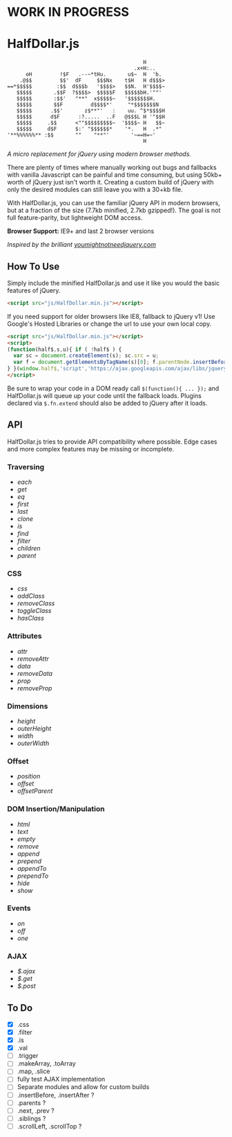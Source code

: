 # WORK IN PROGRESS

# HalfDollar.js

```
                                            H
                                         .x+H:..
      oH         !$F   .--~*tHu.       u$~  H  'b.
    .@$$         $$'  dF     $$$Nx    t$H   H d$$$>
==*$$$$$        :$$  d$$$b   '$$$$>   $$N.  H'$$$$~
   $$$$$       .$$F  ?$$$$>  $$$$$F   $$$$$bH.'""'
   $$$$$       :$$'   "**"  x$$$$$~   '$$$$$$$H.
   $$$$$       $$F         d$$$$*'     "*$$$$$$$N
   $$$$$      .$$'       z$**"'   :    uu. ^$*$$$$H
   $$$$$      d$F      :?.....  ..F   @$$$L H '"$$H
   $$$$$     .$$      <""$$$$$$$$$~  '$$$$~ H   $$~
   $$$$$     d$F      $:' "$$$$$$*    '*.   H  .*"
'**%%%%%%** :$$       ""    "**"'       '~==H=~'
                                            H
```

*A micro replacement for jQuery using modern browser methods.*

There are plenty of times where manually working out bugs and fallbacks with vanilla Javascript can be painful and time consuming, but using 50kb+ worth of jQuery just isn't worth it. Creating a custom build of jQuery with only the desired modules can still leave you with a 30+kb file.

With HalfDollar.js, you can use the familiar jQuery API in modern browsers, but at a fraction of the size (7.7kb minified, 2.7kb gzipped!). The goal is not full feature-parity, but lightweight DOM access.

**Browser Support:** IE9+ and last 2 browser versions

*Inspired by the brilliant [youmightnotneedjquery.com](http://youmightnotneedjquery.com)*

## How To Use

Simply include the minified HalfDollar.js and use it like you would the basic features of jQuery. 

```html
<script src="js/HalfDollar.min.js"></script>
```

If you need support for older browsers like IE8, fallback to jQuery v1! Use Google's Hosted Libraries or change the url to use your own local copy.

```html
<script src="js/HalfDollar.min.js"></script>
<script>
(function(half$,s,u){ if ( !half$ ) { 
  var sc = document.createElement(s); sc.src = u;
  var f = document.getElementsByTagName(s)[0]; f.parentNode.insertBefore(sc, f);
} }(window.half$,'script','https://ajax.googleapis.com/ajax/libs/jquery/1.11.3/jquery.min.js'));
</script>
```
Be sure to wrap your code in a DOM ready call `$(function(){ ... });` and HalfDollar.js will queue up your code until the fallback loads. Plugins declared via `$.fn.extend` should also be added to jQuery after it loads.


## API

HalfDollar.js tries to provide API compatibility where possible. Edge cases and more complex features may be missing or incomplete. 

### Traversing
- *each*
- *get*
- *eq*
- *first*
- *last*
- *clone*
- *is*
- *find*
- *filter*
- *children*
- *parent*

### CSS
- *css*
- *addClass*
- *removeClass*
- *toggleClass*
- *hasClass*

### Attributes
- *attr*
- *removeAttr*
- *data*
- *removeData*
- *prop*
- *removeProp*

### Dimensions
- *height*
- *outerHeight*
- *width*
- *outerWidth*

### Offset
- *position*
- *offset*
- *offsetParent*

### DOM Insertion/Manipulation
- *html*
- *text*
- *empty*
- *remove*
- *append*
- *prepend*
- *appendTo*
- *prependTo*
- *hide*
- *show*

### Events
- *on*
- *off*
- *one*

### AJAX
- *$.ajax*
- *$.get*
- *$.post*

## To Do

- [x] .css
- [x] .filter
- [x] .is
- [x] .val
- [ ] .trigger
- [ ] .makeArray, .toArray
- [ ] .map, .slice
- [ ] fully test AJAX implementation
- [ ] Separate modules and allow for custom builds
- [ ] .insertBefore, .insertAfter ?
- [ ] .parents ?
- [ ] .next, .prev ?
- [ ] .siblings ?
- [ ] .scrollLeft, .scrollTop ?